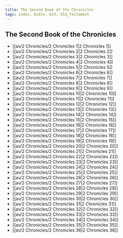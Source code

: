 ```yaml
---
title: The Second Book of the Chronicles
tags: index, Bible, KJV, Old_Testament
---
```


## The Second Book of the Chronicles

- [[av/2 Chronicles/2 Chronicles 1|2 Chronicles 1]]
- [[av/2 Chronicles/2 Chronicles 2|2 Chronicles 2]]
- [[av/2 Chronicles/2 Chronicles 3|2 Chronicles 3]]
- [[av/2 Chronicles/2 Chronicles 4|2 Chronicles 4]]
- [[av/2 Chronicles/2 Chronicles 5|2 Chronicles 5]]
- [[av/2 Chronicles/2 Chronicles 6|2 Chronicles 6]]
- [[av/2 Chronicles/2 Chronicles 7|2 Chronicles 7]]
- [[av/2 Chronicles/2 Chronicles 8|2 Chronicles 8]]
- [[av/2 Chronicles/2 Chronicles 9|2 Chronicles 9]]
- [[av/2 Chronicles/2 Chronicles 10|2 Chronicles 10]]
- [[av/2 Chronicles/2 Chronicles 11|2 Chronicles 11]]
- [[av/2 Chronicles/2 Chronicles 12|2 Chronicles 12]]
- [[av/2 Chronicles/2 Chronicles 13|2 Chronicles 13]]
- [[av/2 Chronicles/2 Chronicles 14|2 Chronicles 14]]
- [[av/2 Chronicles/2 Chronicles 15|2 Chronicles 15]]
- [[av/2 Chronicles/2 Chronicles 16|2 Chronicles 16]]
- [[av/2 Chronicles/2 Chronicles 17|2 Chronicles 17]]
- [[av/2 Chronicles/2 Chronicles 18|2 Chronicles 18]]
- [[av/2 Chronicles/2 Chronicles 19|2 Chronicles 19]]
- [[av/2 Chronicles/2 Chronicles 20|2 Chronicles 20]]
- [[av/2 Chronicles/2 Chronicles 21|2 Chronicles 21]]
- [[av/2 Chronicles/2 Chronicles 22|2 Chronicles 22]]
- [[av/2 Chronicles/2 Chronicles 23|2 Chronicles 23]]
- [[av/2 Chronicles/2 Chronicles 24|2 Chronicles 24]]
- [[av/2 Chronicles/2 Chronicles 25|2 Chronicles 25]]
- [[av/2 Chronicles/2 Chronicles 26|2 Chronicles 26]]
- [[av/2 Chronicles/2 Chronicles 27|2 Chronicles 27]]
- [[av/2 Chronicles/2 Chronicles 28|2 Chronicles 28]]
- [[av/2 Chronicles/2 Chronicles 29|2 Chronicles 29]]
- [[av/2 Chronicles/2 Chronicles 30|2 Chronicles 30]]
- [[av/2 Chronicles/2 Chronicles 31|2 Chronicles 31]]
- [[av/2 Chronicles/2 Chronicles 32|2 Chronicles 32]]
- [[av/2 Chronicles/2 Chronicles 33|2 Chronicles 33]]
- [[av/2 Chronicles/2 Chronicles 34|2 Chronicles 34]]
- [[av/2 Chronicles/2 Chronicles 35|2 Chronicles 35]]
- [[av/2 Chronicles/2 Chronicles 36|2 Chronicles 36]]
